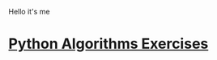 Hello it's me
# [Python Algorithms Exercises](https://periodic-composer-55b.notion.site/Python-Algorithms-Exercises-e2dd4feaa42c49afa23e84111b88278e?pvs=4)